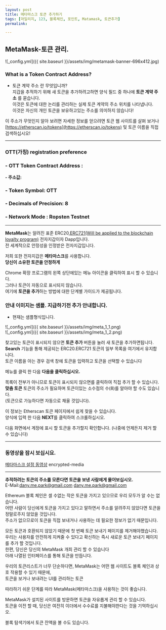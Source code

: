 ```yaml
---
layout: post
title: 메타마스크 토큰 추가하기
tags: [마일리지, 123, 블록체인, 포인트, Matamask, 토큰추가] 
permalink:

---
```





## MetaMask-토큰 관리.

![_config.yml]({{ site.baseurl }}/assets/img/metamask-banner-696x412.jpg)

### What is a Token Contract Address?
- 토큰 계약 주소 란 무엇입니까?  
지갑을 추적하기 위해 새 토큰을 추가하려고하면 양식 필드 중 하나에 **토큰 계약 주소** 를 묻습니다.  
이것은 토큰에 대한 논리를 관리하는 실제 토큰 계약의 주소 위치를 나타냅니다.  
이것은 자신의 개인 토큰을 보유하고있는 주소를 의미하지 않습니다!  

이 주소가 무엇인지 알아 보려면 자세한 정보를 얻으려면 토큰 웹 사이트를 살펴 보거나  
[https://etherscan.io/tokens](https://etherscan.io/tokens) 및 토큰 이름을 직접 검색하십시오!

---
### OTT(가칭) registration preference  

### - OTT Token Contract Address : 
 **- 주소값:**
### - Token Symbol: OTT  
### - Decimals of Precision: 8 
### - Network Mode : Ropsten Testnet  
---

**MetaMask**는 알려진 표준 ERC20,[ERC721(Will be applied to the blockchain loyalty program)](https://github.com/wooriapt/wooriapt.github.io/blob/master/_posts/2018-07-02-Loyalty%20Programsv.md "ERC721(Will be applied to the blockchain loyalty program)") 전자지갑이자 Dapp입니다.   
전 세계적으로 안정성을 인정받은 전자지갑입니다. 


저희 또한 전자지갑은 **메타마스크**를 사용합니다.  
**당신이 소유한 토큰을 안정하게**   

Chrome 확장 프로그램의 왼쪽 상단에있는 메뉴 아이콘을 클릭하여 표시 할 수 있습니다.  
그러나 토큰이 자동으로 표시되지 않습니다.   
여기에 **토큰을 추가**하는 방법에 대한 단계별 가이드가 제공됩니다.  

### 안내 이미지는 샘플. 지급하기전 추가 안내합니다.  
 - 현재는 샘플형식입니다.  
 
![_config.yml]({{ site.baseurl }}/assets/img/meta_1_1.png)   
![_config.yml]({{ site.baseurl }}/assets/img/meta_1_2.png)
 
  
찾고있는 토큰이 표시되지 않으면 **토큰 추가** 버튼을 눌러 새 토큰을 추가하면됩니다.  
**Search** 기능을 통해 제공되는 ERC20.ERC721 토큰의 일부 목록을 여기에서 유지합니다.  
토큰 이름을 아는 경우 검색 창에 토큰을 입력하고 토큰을 선택할 수 있습니다  

메뉴를 클릭 한 다음 **다음을 클릭하십시오.**  
<!--
![_config.yml]({{ site.baseurl }}/images/Screen Shot 2018-05-31 at 5.55.56 PM.png) (width="70" height="70")   
![_config.yml]({{ site.baseurl }}/images/Screen Shot 2018-05-31 at 5.56.03 PM.png) (width="70" height="70") 
-->

 

목록이 전부가 아니므로 토큰이 표시되지 않으면를 클릭하여 직접 추가 할 수 있습니다.  
**맞춤 토큰** 토큰의 주소가 필요하며 토큰이있는 소수점의 수(8)를 알아야 할 수도 있습니다.    
(토큰으로 가능하다면 자동으로 채울 것입니다).  

이 정보는 Etherscan 토큰 페이지에서 쉽게 찾을 수 있습니다.  
양식에 입력 한 다음 **NEXT**를 클릭하여 스크롤하십시오.  

다음 화면에서 계정에 표시 할 토큰을 추가할지 확인합니다.
(나중에 언제든지 제거 할 수 있습니다)

-------

### 동영상을 잠시 보십시요.  

[메타마스크 설정 동영상](https://www.youtube.com/embed/6Gf_kRE4MJU) encrypted-media
 

---------

 

**추적하려는 토큰의 주소를 모른다면 토큰을 보낸 사람에게 물어보십시오.**  
E-Mail:<dany.me.park@gmail.com> dany.me.park@gmail.com  

Ethereum 블록 체인은 셀 수없는 작은 토큰을 가지고 있으므로 우리 모두가 알 수는 없습니다.  
어떤 사람이 당신에게 토큰을 가지고 있다고 말하면서 주소를 알려주지 않았다면 토큰을 정말로주지 않았을 것입니다.  
주소가 없으므로이 토큰을 직접 보내거나 사용하는 데 필요한 정보가 없기 때문입니다.  

모든 토큰과 호환되지 않았기 때문에 첫 번째 토큰 보내기 페이지를 제거해야했습니다.  
우리는 사용자를 안전하게 지켜줄 수 있다고 확신하는 즉시 새로운 토큰 보내기 페이지를 추가 할 것입니다.  
한편, 당신은 당신의 MetaMask 개최 관리 할 수 있습니다  
아래 나열된 인터페이스를 통해 토큰을 만듭니다.   


우리의 토큰리스트가 너무 단순하다면, MetaMask는 어떤 웹 사이트도 블록 체인과 상호 작용할 수 있기 때문에,  
토큰을 보거나 보내려는 UI를 관리하는 토큰  

따라하기 쉬운 단계를 따라 MetaMask(메타마스크)을 사용하는 것이 좋습니다.  

MetaMask가 설치된 사이트를 방문하면 토큰을 자유롭게 관리 할 수 있습니다.  
토큰을 이전 할 때, 당신은 여전히 이더에서 수수료를 지불해야한다는 것을 기억하십시오.  

블록 탐색기에서 토큰 잔액을 볼 수도 있습니다.  


